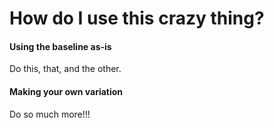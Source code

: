 # How do I use this crazy thing?

#### Using the baseline as-is

Do this, that, and the other.


#### Making your own variation

Do so much more!!!